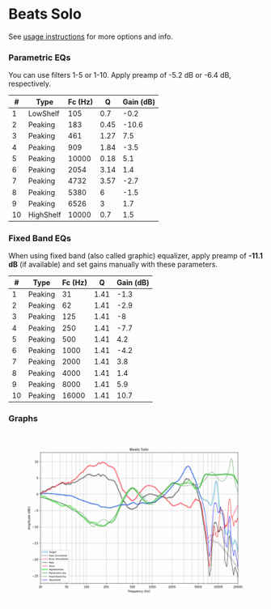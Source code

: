 # Beats Solo
See [usage instructions](https://github.com/jaakkopasanen/AutoEq#usage) for more options and info.

### Parametric EQs
You can use filters 1-5 or 1-10. Apply preamp of -5.2 dB or -6.4 dB, respectively.

|   # | Type      |   Fc (Hz) |    Q |   Gain (dB) |
|-----|-----------|-----------|------|-------------|
|   1 | LowShelf  |       105 | 0.7  |        -0.2 |
|   2 | Peaking   |       183 | 0.45 |       -10.6 |
|   3 | Peaking   |       461 | 1.27 |         7.5 |
|   4 | Peaking   |       909 | 1.84 |        -3.5 |
|   5 | Peaking   |     10000 | 0.18 |         5.1 |
|   6 | Peaking   |      2054 | 3.14 |         1.4 |
|   7 | Peaking   |      4732 | 3.57 |        -2.7 |
|   8 | Peaking   |      5380 | 6    |        -1.5 |
|   9 | Peaking   |      6526 | 3    |         1.7 |
|  10 | HighShelf |     10000 | 0.7  |         1.5 |

### Fixed Band EQs
When using fixed band (also called graphic) equalizer, apply preamp of **-11.1 dB** (if available) and set gains manually with these parameters.

|   # | Type    |   Fc (Hz) |    Q |   Gain (dB) |
|-----|---------|-----------|------|-------------|
|   1 | Peaking |        31 | 1.41 |        -1.3 |
|   2 | Peaking |        62 | 1.41 |        -2.9 |
|   3 | Peaking |       125 | 1.41 |        -8   |
|   4 | Peaking |       250 | 1.41 |        -7.7 |
|   5 | Peaking |       500 | 1.41 |         4.2 |
|   6 | Peaking |      1000 | 1.41 |        -4.2 |
|   7 | Peaking |      2000 | 1.41 |         3.8 |
|   8 | Peaking |      4000 | 1.41 |         1.4 |
|   9 | Peaking |      8000 | 1.41 |         5.9 |
|  10 | Peaking |     16000 | 1.41 |        10.7 |

### Graphs
![](./Beats%20Solo.png)
